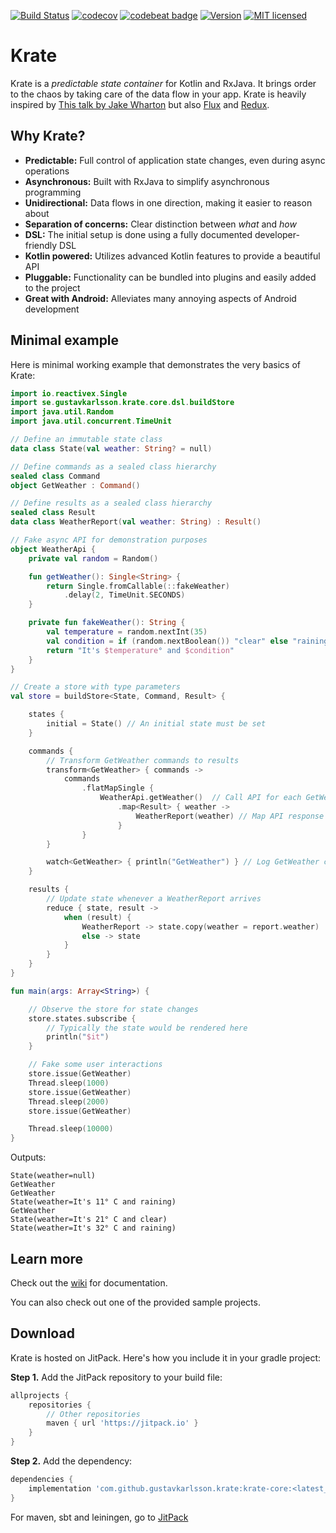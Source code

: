 [![Build Status](https://travis-ci.com/gustavkarlsson/krate.svg?branch=master)](https://travis-ci.com/gustavkarlsson/krate)
[![codecov](https://codecov.io/gh/gustavkarlsson/krate/branch/master/graph/badge.svg)](https://codecov.io/gh/gustavkarlsson/krate)
[![codebeat badge](https://codebeat.co/badges/ee4f1e26-fca2-420a-ac9a-e0af088242be)](https://codebeat.co/projects/github-com-gustavkarlsson-krate-master)
[![Version](https://jitpack.io/v/gustavkarlsson/krate.svg)](https://jitpack.io/#gustavkarlsson/krate)
[![MIT licensed](https://img.shields.io/badge/license-MIT-blue.svg)](https://github.com/gustavkarlsson/krate/blob/master/LICENSE.md)

# Krate

Krate is a *predictable state container* for Kotlin and RxJava.
It brings order to the chaos by taking care of the data flow in your app.
Krate is heavily inspired by
[This talk by Jake Wharton](https://jakewharton.com/the-state-of-managing-state-with-rxjava/)
but also [Flux](https://facebook.github.io/flux/) and [Redux](https://redux.js.org).


## Why Krate?

- **Predictable:** Full control of application state changes, even during async operations
- **Asynchronous:** Built with RxJava to simplify asynchronous programming
- **Unidirectional:** Data flows in one direction, making it easier to reason about
- **Separation of concerns:** Clear distinction between *what* and *how*
- **DSL:** The initial setup is done using a fully documented developer-friendly DSL
- **Kotlin powered:** Utilizes advanced Kotlin features to provide a beautiful API
- **Pluggable:** Functionality can be bundled into plugins and easily added to the project
- **Great with Android:** Alleviates many annoying aspects of Android development

## Minimal example

Here is minimal working example that demonstrates the very basics of Krate:

```kotlin
import io.reactivex.Single
import se.gustavkarlsson.krate.core.dsl.buildStore
import java.util.Random
import java.util.concurrent.TimeUnit

// Define an immutable state class
data class State(val weather: String? = null)

// Define commands as a sealed class hierarchy
sealed class Command
object GetWeather : Command()

// Define results as a sealed class hierarchy
sealed class Result
data class WeatherReport(val weather: String) : Result()

// Fake async API for demonstration purposes
object WeatherApi {
    private val random = Random()

    fun getWeather(): Single<String> {
        return Single.fromCallable(::fakeWeather)
            .delay(2, TimeUnit.SECONDS)
    }

    private fun fakeWeather(): String {
        val temperature = random.nextInt(35)
        val condition = if (random.nextBoolean()) "clear" else "raining"
        return "It's $temperature° and $condition"
    }
}

// Create a store with type parameters
val store = buildStore<State, Command, Result> {

    states {
        initial = State() // An initial state must be set
    }

    commands {
        // Transform GetWeather commands to results
        transform<GetWeather> { commands ->
            commands
                .flatMapSingle {
                    WeatherApi.getWeather()  // Call API for each GetWeather command
                        .map<Result> { weather ->
                            WeatherReport(weather) // Map API response to Result
                        }
                }
        }

        watch<GetWeather> { println("GetWeather") } // Log GetWeather commands
    }

    results {
        // Update state whenever a WeatherReport arrives
        reduce { state, result ->
            when (result) {
                WeatherReport -> state.copy(weather = report.weather)
                else -> state
            }
        }
    }
}

fun main(args: Array<String>) {

    // Observe the store for state changes
    store.states.subscribe {
        // Typically the state would be rendered here
        println("$it")
    }

    // Fake some user interactions
    store.issue(GetWeather)
    Thread.sleep(1000)
    store.issue(GetWeather)
    Thread.sleep(2000)
    store.issue(GetWeather)

    Thread.sleep(10000)
}
```

Outputs:

```
State(weather=null)
GetWeather
GetWeather
State(weather=It's 11° C and raining)
GetWeather
State(weather=It's 21° C and clear)
State(weather=It's 32° C and raining)
```

## Learn more

Check out the [wiki](https://github.com/gustavkarlsson/krate/wiki) for documentation.

You can also check out one of the provided sample projects.

## Download

Krate is hosted on JitPack. Here's how you include it in your gradle project:

**Step 1.** Add the JitPack repository to your build file:

```groovy
allprojects {
    repositories {
        // Other repositories
        maven { url 'https://jitpack.io' }
    }
}
```

**Step 2.** Add the dependency:

```groovy
dependencies {
    implementation 'com.github.gustavkarlsson.krate:krate-core:<latest_version>'
}
```

For maven, sbt and leiningen, go to [JitPack](https://jitpack.io/#gustavkarlsson/krate)
